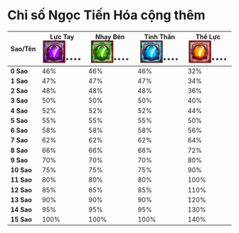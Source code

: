 # Chỉ số Ngọc Tiến Hóa cộng thêm



| **Sao/Tên** | **Lực Tay**![](<../../.gitbook/assets/image (464).png>)**** | **Nhạy Bén**![](<../../.gitbook/assets/image (458).png>)**** | **Tinh Thần**![](<../../.gitbook/assets/image (435).png>)**** | **Thể Lực**![](<../../.gitbook/assets/image (465).png>)**** |
| ----------- | ----------------------------------------------------------- | ------------------------------------------------------------ | ------------------------------------------------------------- | ----------------------------------------------------------- |
| **0 Sao**   | 46%                                                         | 46%                                                          | 46%                                                           | 32%                                                         |
| **1 Sao**   | 47%                                                         | 47%                                                          | 47%                                                           | 34%                                                         |
| **2 Sao**   | 48%                                                         | 48%                                                          | 48%                                                           | 36%                                                         |
| **3 Sao**   | 50%                                                         | 50%                                                          | 50%                                                           | 40%                                                         |
| **4 Sao**   | 52%                                                         | 52%                                                          | 52%                                                           | 44%                                                         |
| **5 Sao**   | 55%                                                         | 55%                                                          | 55%                                                           | 50%                                                         |
| **6 Sao**   | 58%                                                         | 58%                                                          | 58%                                                           | 56%                                                         |
| **7 Sao**   | 62%                                                         | 62%                                                          | 62%                                                           | 64%                                                         |
| **8 Sao**   | 66%                                                         | 66%                                                          | 66%                                                           | 72%                                                         |
| **9 Sao**   | 70%                                                         | 70%                                                          | 70%                                                           | 80%                                                         |
| **10 Sao**  | 75%                                                         | 75%                                                          | 75%                                                           | 90%                                                         |
| **11 Sao**  | 80%                                                         | 80%                                                          | 80%                                                           | 100%                                                        |
| **12 Sao**  | 85%                                                         | 85%                                                          | 85%                                                           | 110%                                                        |
| **13 Sao**  | 90%                                                         | 90%                                                          | 90%                                                           | 120%                                                        |
| **14 Sao**  | 95%                                                         | 95%                                                          | 95%                                                           | 130%                                                        |
| **15 Sao**  | 100%                                                        | 100%                                                         | 100%                                                          | 140%                                                        |
